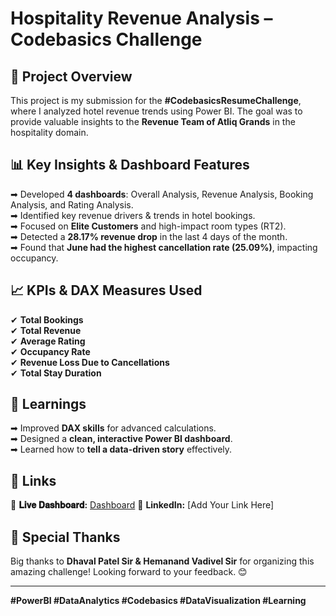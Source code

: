 # Hospitality Revenue Analysis – Codebasics Challenge

## 📌 Project Overview
This project is my submission for the **#CodebasicsResumeChallenge**, where I analyzed hotel revenue trends using Power BI. The goal was to provide valuable insights to the **Revenue Team of Atliq Grands** in the hospitality domain.

## 📊 Key Insights & Dashboard Features
➡ Developed **4 dashboards**: Overall Analysis, Revenue Analysis, Booking Analysis, and Rating Analysis.  
➡ Identified key revenue drivers & trends in hotel bookings.  
➡ Focused on **Elite Customers** and high-impact room types (RT2).  
➡ Detected a **28.17% revenue drop** in the last 4 days of the month.  
➡ Found that **June had the highest cancellation rate (25.09%)**, impacting occupancy.  

## 📈 KPIs & DAX Measures Used
✔ **Total Bookings**  
✔ **Total Revenue**  
✔ **Average Rating**  
✔ **Occupancy Rate**  
✔ **Revenue Loss Due to Cancellations**  
✔ **Total Stay Duration**  

## 🎯 Learnings
➡ Improved **DAX skills** for advanced calculations.  
➡ Designed a **clean, interactive Power BI dashboard**.  
➡ Learned how to **tell a data-driven story** effectively.  

## 🔗 Links 
📌 **𝐋𝐢𝐯𝐞 𝐃𝐚𝐬𝐡𝐛𝐨𝐚𝐫𝐝:** [Dashboard](https://app.powerbi.com/view?r=eyJrIjoiY2IzM2NhYmUtMGEyYy00NGJlLWFmMzEtYjdhZjA0ZTYwNmM1IiwidCI6ImM2ZTU0OWIzLTVmNDUtNDAzMi1hYWU5LWQ0MjQ0ZGM1YjJjNCJ9) 
📌 **LinkedIn:** [Add Your Link Here]  

## 🙌 Special Thanks
Big thanks to **Dhaval Patel Sir & Hemanand Vadivel Sir** for organizing this amazing challenge! Looking forward to your feedback. 😊  

---  
**#PowerBI #DataAnalytics #Codebasics #DataVisualization #Learning**
